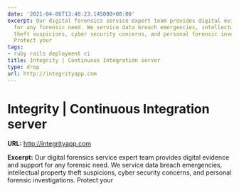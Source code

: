 ```yaml
---
date: '2021-04-06T13:40:23.145000+00:00'
excerpt: Our digital forensics service expert team provides digital evidence and support
  for any forensic need. We service data breach emergencies, intellectual property
  theft suspicions, cyber security concerns, and personal forensic investigations.
  Protect your
tags:
- ruby rails deployment ci
title: Integrity | Continuous Integration server
type: drop
url: http://integrityapp.com
---
```


# Integrity | Continuous Integration server

**URL:** http://integrityapp.com

**Excerpt:** Our digital forensics service expert team provides digital evidence and support for any forensic need. We service data breach emergencies, intellectual property theft suspicions, cyber security concerns, and personal forensic investigations. Protect your
